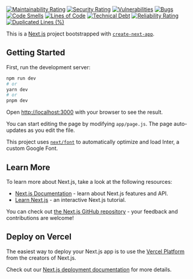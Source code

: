 [![Maintainability Rating](https://sonarcloud.io/api/project_badges/measure?project=gitfname_sound-cloud&metric=sqale_rating)](https://sonarcloud.io/summary/new_code?id=gitfname_sound-cloud) [![Security Rating](https://sonarcloud.io/api/project_badges/measure?project=gitfname_sound-cloud&metric=security_rating)](https://sonarcloud.io/summary/new_code?id=gitfname_sound-cloud) [![Vulnerabilities](https://sonarcloud.io/api/project_badges/measure?project=gitfname_sound-cloud&metric=vulnerabilities)](https://sonarcloud.io/summary/new_code?id=gitfname_sound-cloud) [![Bugs](https://sonarcloud.io/api/project_badges/measure?project=gitfname_sound-cloud&metric=bugs)](https://sonarcloud.io/summary/new_code?id=gitfname_sound-cloud) [![Code Smells](https://sonarcloud.io/api/project_badges/measure?project=gitfname_sound-cloud&metric=code_smells)](https://sonarcloud.io/summary/new_code?id=gitfname_sound-cloud) [![Lines of Code](https://sonarcloud.io/api/project_badges/measure?project=gitfname_sound-cloud&metric=ncloc)](https://sonarcloud.io/summary/new_code?id=gitfname_sound-cloud) [![Technical Debt](https://sonarcloud.io/api/project_badges/measure?project=gitfname_sound-cloud&metric=sqale_index)](https://sonarcloud.io/summary/new_code?id=gitfname_sound-cloud) [![Reliability Rating](https://sonarcloud.io/api/project_badges/measure?project=gitfname_sound-cloud&metric=reliability_rating)](https://sonarcloud.io/summary/new_code?id=gitfname_sound-cloud) [![Duplicated Lines (%)](https://sonarcloud.io/api/project_badges/measure?project=gitfname_sound-cloud&metric=duplicated_lines_density)](https://sonarcloud.io/summary/new_code?id=gitfname_sound-cloud)

This is a [Next.js](https://nextjs.org/) project bootstrapped with [`create-next-app`](https://github.com/vercel/next.js/tree/canary/packages/create-next-app).

## Getting Started

First, run the development server:

```bash
npm run dev
# or
yarn dev
# or
pnpm dev
```

Open [http://localhost:3000](http://localhost:3000) with your browser to see the result.

You can start editing the page by modifying `app/page.js`. The page auto-updates as you edit the file.

This project uses [`next/font`](https://nextjs.org/docs/basic-features/font-optimization) to automatically optimize and load Inter, a custom Google Font.

## Learn More

To learn more about Next.js, take a look at the following resources:

- [Next.js Documentation](https://nextjs.org/docs) - learn about Next.js features and API.
- [Learn Next.js](https://nextjs.org/learn) - an interactive Next.js tutorial.

You can check out [the Next.js GitHub repository](https://github.com/vercel/next.js/) - your feedback and contributions are welcome!

## Deploy on Vercel

The easiest way to deploy your Next.js app is to use the [Vercel Platform](https://vercel.com/new?utm_medium=default-template&filter=next.js&utm_source=create-next-app&utm_campaign=create-next-app-readme) from the creators of Next.js.

Check out our [Next.js deployment documentation](https://nextjs.org/docs/deployment) for more details.
